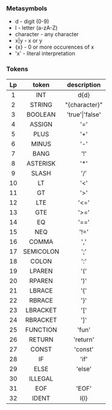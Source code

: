 ### Metasymbols
- d - digit (0-9)
- l - letter (a-zA-Z)
- character - any character
- x|y - x or y
- {x} - 0 or more occurences of x
- 'x' - literal interpretation 

### Tokens

| Lp | token | description |
| :---: | :---: | :---: |
| 1	| INT | d{d} |
| 2	| STRING | "{character}" |
| 3	| BOOLEAN | 'true'\|'false' |
| 4	| ASSIGN | '=' |
| 5	| PLUS | '+' |
| 6	| MINUS | '-' |
| 7	| BANG | '!' |
| 8	| ASTERISK | '*' |
| 9	| SLASH | '/' |
| 10	| LT | '<' |
| 11	| GT | '>' |
| 12	| LTE | '<=' |
| 13	| GTE | '>=' |
| 14	| EQ | '==' |
| 15	| NEQ | '!=' |
| 16	| COMMA | ',' |
| 17	| SEMICOLON | ';' |
| 18	| COLON | ':' |
| 19	| LPAREN | '(' |
| 20	| RPAREN | ')' |
| 21	| LBRACE | '{' |
| 22	| RBRACE | '}' |
| 23	| LBRACKET | '[' |
| 24	| RBRACKET | ']' |
| 25	| FUNCTION | 'fun' |
| 26	| RETURN | 'return' |
| 27	| CONST | 'const' |
| 28	| IF | 'if' |
| 29	| ELSE | 'else' |
| 30	| ILLEGAL |  |
| 31	| EOF | 'EOF' |
| 32	| IDENT | l{l} |
